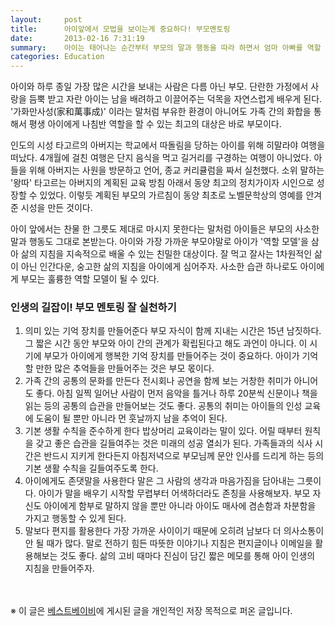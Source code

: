 ```yaml
---
layout:     post
title:      아이앞에서 모법을 보이는게 중요하다! 부모멘토링
date:       2013-02-16 7:31:19
summary:    아이는 태어나는 순간부터 부모의 말과 행동을 따라 하면서 엄마 아빠를 역할 모델로 삼는다. 확고한 원칙을 갖고 가르침을 준다면 아이는 평생의 길잡이를 얻게 되는 것이다. 가장 친밀해서 더 어려운 부모 멘토링법을 알아봤다.
categories: Education
---
```



아이와 하루 종일 가장 많은 시간을 보내는 사람은 다름 아닌 부모. 단란한 가정에서 사랑을 듬뿍 받고 자란 아이는 남을 배려하고 이끌어주는 덕목을 자연스럽게 배우게 된다. '가화만사성(家和萬事成)' 이라는 말처럼 부유한 환경이 아니어도 가족 간의 화합을 통해서 평생 아이에게 나침반 역할을 할 수 있는 최고의 대상은 바로 부모이다.

인도의 시성 타고르의 아버지는 학교에서 따돌림을 당하는 아이를 위해 히말라야 여행을 떠났다. 4개월에 걸친 여행은 단지 음식을 먹고 길거리를 구경하는 여행이 아니었다. 아들을 위해 아버지는 사원을 방문하고 언어, 종교 커리큘럼을 짜서 실천했다. 소위 말하는 '왕따' 타고르는 아버지의 계획된 교육 방침 아래서 동양 최고의 정치가이자 시인으로 성장할 수 있었다. 이렇듯 계획된 부모의 가르침이 동양 최초로 노벨문학상의 영예를 안겨준 시성을 만든 것이다.

아이 앞에서는 찬물 한 그릇도 제대로 마시지 못한다는 말처럼 아이들은 부모의 사소한 말과 행동도 그대로 본받는다. 아이와 가장 가까운 부모야말로 아이가 '역할 모델'을 삼아 삶의 지침을 지속적으로 배울 수 있는 친밀한 대상이다. 잘 먹고 잘사는 1차원적인 삶이 아닌 인간다운, 숭고한 삶의 지침을 아이에게 심어주자. 사소한 습관 하나로도 아이에게 부모는 훌륭한 역할 모델이 될 수 있다.

### 인생의 길잡이! 부모 멘토링 잘 실천하기

1. 의미 있는 기억 장치를 만들어준다 부모 자식이 함께 지내는 시간은 15년 남짓하다. 그 짧은 시간 동안 부모와 아이 간의 관계가 확립된다고 해도 과언이 아니다. 이 시기에 부모가 아이에게 행복한 기억 장치를 만들어주는 것이 중요하다. 아이가 기억할 만한 많은 추억들을 만들어주는 것은 부모 몫이다.
2. 가족 간의 공통의 문화를 만든다 전시회나 공연을 함께 보는 거창한 취미가 아니어도 좋다. 아침 일찍 일어난 사람이 먼저 음악을 틀거나 하루 20분씩 신문이나 책을 읽는 등의 공통의 습관을 만들어보는 것도 좋다. 공통의 취미는 아이들의 인성 교육에 도움이 될 뿐만 아니라 먼 훗날까지 남을 추억이 된다.
3. 기본 생활 수칙을 준수하게 한다 밥상머리 교육이라는 말이 있다. 어릴 때부터 원칙을 갖고 좋은 습관을 길들여주는 것은 미래의 성공 열쇠가 된다. 가족들과의 식사 시간은 반드시 지키게 한다든지 아침저녁으로 부모님께 문안 인사를 드리게 하는 등의 기본 생활 수칙을 길들여주도록 한다.
4. 아이에게도 존댓말을 사용한다 말은 그 사람의 생각과 마음가짐을 담아내는 그릇이다. 아이가 말을 배우기 시작할 무렵부터 어색하더라도 존칭을 사용해보자. 부모 자신도 아이에게 함부로 말하지 않을 뿐만 아니라 아이도 매사에 겸손함과 차분함을 가지고 행동할 수 있게 된다.
5. 말보다 편지를 활용한다 가장 가까운 사이이기 때문에 오히려 남보다 더 의사소통이 안 될 때가 많다. 말로 전하기 힘든 따뜻한 이야기나 지침은 편지글이나 이메일을 활용해보는 것도 좋다. 삶의 고비 때마다 진심이 담긴 짧은 메모를 통해 아이 인생의 지침을 만들어주자.


<br /><br />
※ 이 글은 [베스트베이비](http://www.ibestbaby.co.kr)에 게시된 글을 개인적인 저장 목적으로 퍼온 글입니다.